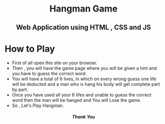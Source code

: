 <h1 align="center">Hangman Game</h1>
<h2 align="center">Web Application using HTML , CSS and JS</h2>

# How to Play 
- First of all open this site on your browser.
- Then , you will have the game page where you will be given a hint and you have to guess the correct word.
- You will have a total of 6 lives, in which on every wrong guess one life will be deducted and a man who is hang his body will get complete part by part.
- Once you have used all your 6 lifes and unable to guess the correct word then the man will be hanged and You will Lose the game.
- So , Let's Play Hangman.

<h5 align="center">Thank You</h5>
